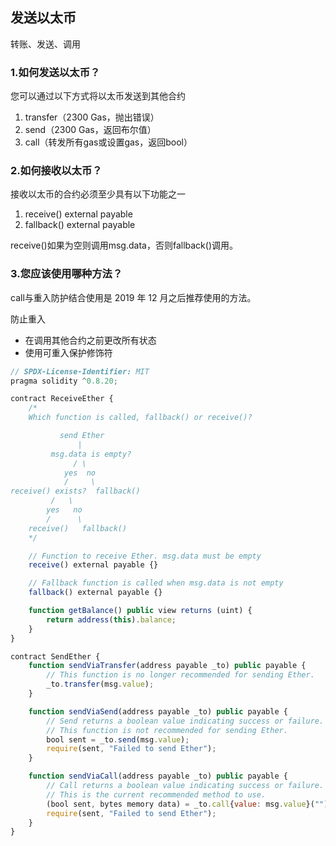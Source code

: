 ## 发送以太币
转账、发送、调用

### 1.如何发送以太币？
您可以通过以下方式将以太币发送到其他合约
1. transfer（2300 Gas，抛出错误）
2. send（2300 Gas，返回布尔值）
3. call（转发所有gas或设置gas，返回bool）

### 2.如何接收以太币？
接收以太币的合约必须至少具有以下功能之一
1. receive() external payable
2. fallback() external payable

receive()如果为空则调用msg.data，否则fallback()调用。

### 3.您应该使用哪种方法？
call与重入防护结合使用是 2019 年 12 月之后推荐使用的方法。

防止重入
* 在调用其他合约之前更改所有状态
* 使用可重入保护修饰符
```js
// SPDX-License-Identifier: MIT
pragma solidity ^0.8.20;

contract ReceiveEther {
    /*
    Which function is called, fallback() or receive()?

           send Ether
               |
         msg.data is empty?
              / \
            yes  no
            /     \
receive() exists?  fallback()
         /   \
        yes   no
        /      \
    receive()   fallback()
    */

    // Function to receive Ether. msg.data must be empty
    receive() external payable {}

    // Fallback function is called when msg.data is not empty
    fallback() external payable {}

    function getBalance() public view returns (uint) {
        return address(this).balance;
    }
}

contract SendEther {
    function sendViaTransfer(address payable _to) public payable {
        // This function is no longer recommended for sending Ether.
        _to.transfer(msg.value);
    }

    function sendViaSend(address payable _to) public payable {
        // Send returns a boolean value indicating success or failure.
        // This function is not recommended for sending Ether.
        bool sent = _to.send(msg.value);
        require(sent, "Failed to send Ether");
    }

    function sendViaCall(address payable _to) public payable {
        // Call returns a boolean value indicating success or failure.
        // This is the current recommended method to use.
        (bool sent, bytes memory data) = _to.call{value: msg.value}("");
        require(sent, "Failed to send Ether");
    }
}
```
